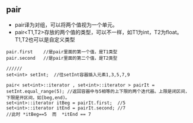 ## pair
* pair译为对组，可以将两个值视为一个单元。
* pair<T1,T2>存放的两个值的类型，可以不一样，如T1为int，T2为float。T1,T2也可以是自定义类型

```
pair.first    //是pair里面的第一个值，是T1类型
pair.second   //是pair里面的第二个值，是T2类型

//////
set<int> setInt;  //往setInt容器插入元素1,3,5,7,9

pair< set<int>::iterator , set<int>::iterator > pairIt = setInt.equal_range(5); //返回容器中与5相等的上下限的两个迭代器。上限是闭区间，下限是开区间，如[beg,end)。
set<int>::iterator itBeg = pairIt.first;  //5
set<int>::iterator itEnd = pairIt.second; //7
//此时 *itBeg==5  而  *itEnd == 7

```
